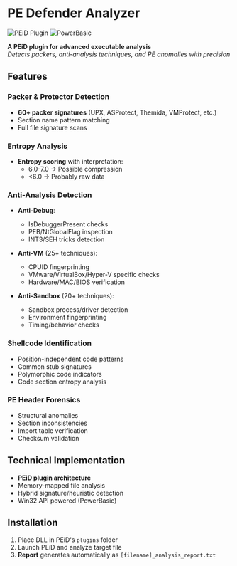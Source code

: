 # PE Defender Analyzer 

![PEiD Plugin](https://img.shields.io/badge/PEiD-Plugin-blue) 
![PowerBasic](https://img.shields.io/badge/PowerBasic-DLL-green)

**A PEiD plugin for advanced executable analysis**  
*Detects packers, anti-analysis techniques, and PE anomalies with precision*

## Features

### **Packer & Protector Detection**
- **60+ packer signatures** (UPX, ASProtect, Themida, VMProtect, etc.)
- Section name pattern matching
- Full file signature scans

### **Entropy Analysis**
- **Entropy scoring** with interpretation:
  - 6.0-7.0 → Possible compression
  - <6.0 → Probably raw data

### **Anti-Analysis Detection**
- **Anti-Debug**:
  - IsDebuggerPresent checks
  - PEB/NtGlobalFlag inspection
  - INT3/SEH tricks detection
  
- **Anti-VM** (25+ techniques):
  - CPUID fingerprinting
  - VMware/VirtualBox/Hyper-V specific checks
  - Hardware/MAC/BIOS verification

- **Anti-Sandbox** (20+ techniques):
  - Sandbox process/driver detection
  - Environment fingerprinting
  - Timing/behavior checks

### **Shellcode Identification**
- Position-independent code patterns
- Common stub signatures
- Polymorphic code indicators
- Code section entropy analysis

### **PE Header Forensics**
- Structural anomalies
- Section inconsistencies
- Import table verification
- Checksum validation

## Technical Implementation
- **PEiD plugin architecture**
- Memory-mapped file analysis
- Hybrid signature/heuristic detection
- Win32 API powered (PowerBasic)

## Installation
1. Place DLL in PEiD's `plugins` folder
2. Launch PEiD and analyze target file
3. **Report** generates automatically as `[filename]_analysis_report.txt`
